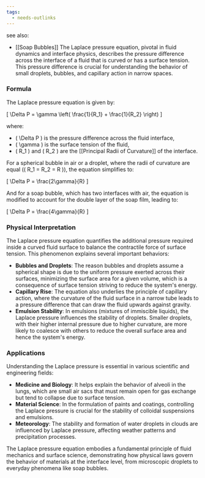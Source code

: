 ```yaml
---
tags:
  - needs-outlinks
---
```


see also:
- [[Soap Bubbles]]
The Laplace pressure equation, pivotal in fluid dynamics and interface physics, describes the pressure difference across the interface of a fluid that is curved or has a surface tension. This pressure difference is crucial for understanding the behavior of small droplets, bubbles, and capillary action in narrow spaces.

### Formula

The Laplace pressure equation is given by:

\[ \Delta P = \gamma \left( \frac{1}{R_1} + \frac{1}{R_2} \right) \]

where:
- \( \Delta P \) is the pressure difference across the fluid interface,
- \( \gamma \) is the surface tension of the fluid,
- \( R_1 \) and \( R_2 \) are the [[Principal Radii of Curvature]] of the interface.

For a spherical bubble in air or a droplet, where the radii of curvature are equal (\( R_1 = R_2 = R \)), the equation simplifies to:

\[ \Delta P = \frac{2\gamma}{R} \]

And for a soap bubble, which has two interfaces with air, the equation is modified to account for the double layer of the soap film, leading to:

\[ \Delta P = \frac{4\gamma}{R} \]

### Physical Interpretation

The Laplace pressure equation quantifies the additional pressure required inside a curved fluid surface to balance the contractile force of surface tension. This phenomenon explains several important behaviors:

- **Bubbles and Droplets**: The reason bubbles and droplets assume a spherical shape is due to the uniform pressure exerted across their surfaces, minimizing the surface area for a given volume, which is a consequence of surface tension striving to reduce the system's energy.
- **Capillary Rise**: The equation also underlies the principle of capillary action, where the curvature of the fluid surface in a narrow tube leads to a pressure difference that can draw the fluid upwards against gravity.
- **Emulsion Stability**: In emulsions (mixtures of immiscible liquids), the Laplace pressure influences the stability of droplets. Smaller droplets, with their higher internal pressure due to higher curvature, are more likely to coalesce with others to reduce the overall surface area and hence the system's energy.

### Applications

Understanding the Laplace pressure is essential in various scientific and engineering fields:

- **Medicine and Biology**: It helps explain the behavior of alveoli in the lungs, which are small air sacs that must remain open for gas exchange but tend to collapse due to surface tension.
- **Material Science**: In the formulation of paints and coatings, controlling the Laplace pressure is crucial for the stability of colloidal suspensions and emulsions.
- **Meteorology**: The stability and formation of water droplets in clouds are influenced by Laplace pressure, affecting weather patterns and precipitation processes.

The Laplace pressure equation embodies a fundamental principle of fluid mechanics and surface science, demonstrating how physical laws govern the behavior of materials at the interface level, from microscopic droplets to everyday phenomena like soap bubbles.